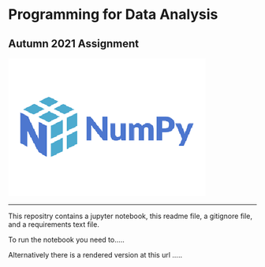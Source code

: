 # Programming for Data Analysis
## Autumn 2021 Assignment

![NumPy_logo](Images/NumPy_logo.png)

___

This repositry contains a jupyter notebook, this readme file, a gitignore file, and a requirements text file.

To run the notebook you need to.....

Alternatively there is a rendered version at this url .....


